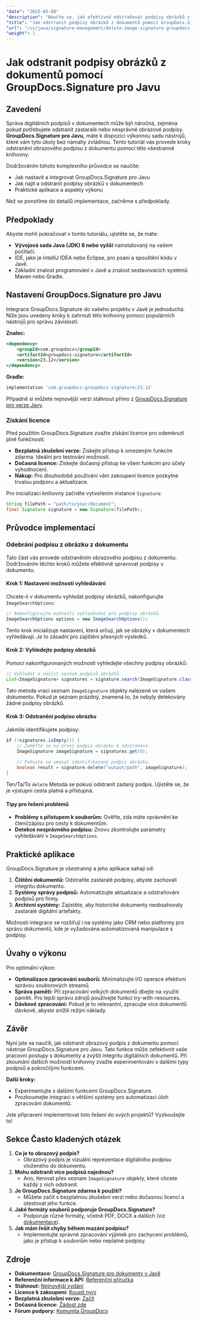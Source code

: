 ```yaml
---
"date": "2025-05-08"
"description": "Naučte se, jak efektivně odstraňovat podpisy obrázků z dokumentů pomocí GroupDocs.Signature pro Javu s tímto podrobným návodem."
"title": "Jak odstranit podpisy obrázků z dokumentů pomocí GroupDocs.Signature pro Javu"
"url": "/cs/java/signature-management/delete-image-signature-groupdocs-java/"
"weight": 1
---
```


# Jak odstranit podpisy obrázků z dokumentů pomocí GroupDocs.Signature pro Javu

## Zavedení

Správa digitálních podpisů v dokumentech může být náročná, zejména pokud potřebujete odstranit zastaralé nebo nesprávné obrazové podpisy. **GroupDocs.Signature pro Javu**, máte k dispozici výkonnou sadu nástrojů, které vám tyto úkoly bez námahy zvládnou. Tento tutoriál vás provede kroky odstranění obrazového podpisu z dokumentu pomocí této všestranné knihovny.

Dodržováním tohoto komplexního průvodce se naučíte:
- Jak nastavit a integrovat GroupDocs.Signature pro Javu
- Jak najít a odstranit podpisy obrázků v dokumentech
- Praktické aplikace a aspekty výkonu

Než se ponoříme do detailů implementace, začněme s předpoklady.

## Předpoklady

Abyste mohli pokračovat v tomto tutoriálu, ujistěte se, že máte:
- **Vývojová sada Java (JDK) 8 nebo vyšší** nainstalovaný na vašem počítači.
- IDE, jako je IntelliJ IDEA nebo Eclipse, pro psaní a spouštění kódu v Javě.
- Základní znalost programování v Javě a znalost sestavovacích systémů Maven nebo Gradle.

## Nastavení GroupDocs.Signature pro Javu

Integrace GroupDocs.Signature do vašeho projektu v Javě je jednoduchá. Níže jsou uvedeny kroky k zahrnutí této knihovny pomocí populárních nástrojů pro správu závislostí:

**Znalec:**
```xml
<dependency>
    <groupId>com.groupdocs</groupId>
    <artifactId>groupdocs-signature</artifactId>
    <version>23.12</version>
</dependency>
```

**Gradle:**
```gradle
implementation 'com.groupdocs:groupdocs-signature:23.12'
```

Případně si můžete nejnovější verzi stáhnout přímo z [GroupDocs.Signature pro verze Javy](https://releases.groupdocs.com/signature/java/).

### Získání licence

Před použitím GroupDocs.Signature zvažte získání licence pro odemknutí plné funkčnosti:
- **Bezplatná zkušební verze:** Získejte přístup k omezeným funkcím zdarma. Ideální pro testování možností.
- **Dočasná licence:** Získejte dočasný přístup ke všem funkcím pro účely vyhodnocení.
- **Nákup:** Pro dlouhodobé používání vám zakoupení licence poskytne trvalou podporu a aktualizace.

Pro inicializaci knihovny začněte vytvořením instance `Signature`:
```java
String filePath = "path/to/your/document";
final Signature signature = new Signature(filePath);
```

## Průvodce implementací

### Odebrání podpisu z obrázku z dokumentu

Tato část vás provede odstraněním obrazového podpisu z dokumentu. Dodržováním těchto kroků můžete efektivně spravovat podpisy v dokumentu.

#### Krok 1: Nastavení možností vyhledávání

Chcete-li v dokumentu vyhledat podpisy obrázků, nakonfigurujte `ImageSearchOptions`:
```java
// Nakonfigurujte možnosti vyhledávání pro podpisy obrázků.
ImageSearchOptions options = new ImageSearchOptions();
```
Tento krok inicializuje nastavení, která určují, jak se obrázky v dokumentech vyhledávají. Je to zásadní pro zajištění přesných výsledků.

#### Krok 2: Vyhledejte podpisy obrázků

Pomocí nakonfigurovaných možností vyhledejte všechny podpisy obrázků:
```java
// Vyhledat a načíst seznam podpisů obrázků.
List<ImageSignature> signatures = signature.search(ImageSignature.class, options);
```
Tato metoda vrací seznam `ImageSignature` objekty nalezené ve vašem dokumentu. Pokud je seznam prázdný, znamená to, že nebyly detekovány žádné podpisy obrázků.

#### Krok 3: Odstranění podpisu obrázku

Jakmile identifikujete podpisy:
```java
if (!signatures.isEmpty()) {
    // Zaměřte se na první podpis obrázku k odstranění.
    ImageSignature imageSignature = signatures.get(0);
    
    // Pokuste se smazat identifikovaný podpis obrázku.
    boolean result = signature.delete("output/path", imageSignature);
}
```
Ten/Ta/To `delete` Metoda se pokusí odstranit zadaný podpis. Ujistěte se, že je výstupní cesta platná a přístupná.

#### Tipy pro řešení problémů
- **Problémy s přístupem k souborům:** Ověřte, zda máte oprávnění ke čtení/zápisu pro cesty k dokumentům.
- **Detekce nesprávného podpisu:** Znovu zkontrolujte parametry vyhledávání v `ImageSearchOptions`.

## Praktické aplikace

GroupDocs.Signature je všestranný a jeho aplikace sahají od:
1. **Čištění dokumentů:** Odstraňte zastaralé podpisy, abyste zachovali integritu dokumentu.
2. **Systémy správy podpisů:** Automatizujte aktualizace a odstraňování podpisů pro firmy.
3. **Archivní systémy:** Zajistěte, aby historické dokumenty neobsahovaly zastaralé digitální artefakty.

Možnosti integrace se rozšiřují i na systémy jako CRM nebo platformy pro správu dokumentů, kde je vyžadována automatizovaná manipulace s podpisy.

## Úvahy o výkonu

Pro optimální výkon:
- **Optimalizace zpracování souborů:** Minimalizujte I/O operace efektivní správou souborových streamů.
- **Správa paměti:** Při zpracování velkých dokumentů dbejte na využití paměti. Pro lepší správu zdrojů používejte funkci try-with-resources.
- **Dávkové zpracování:** Pokud je to relevantní, zpracujte více dokumentů dávkově, abyste snížili režijní náklady.

## Závěr

Nyní jste se naučili, jak odstranit obrazový podpis z dokumentu pomocí nástroje GroupDocs.Signature pro Javu. Tato funkce může zefektivnit vaše pracovní postupy s dokumenty a zvýšit integritu digitálních dokumentů. Při zkoumání dalších možností knihovny zvažte experimentování s dalšími typy podpisů a pokročilými funkcemi.

**Další kroky:**
- Experimentujte s dalšími funkcemi GroupDocs.Signature.
- Prozkoumejte integraci s většími systémy pro automatizaci úloh zpracování dokumentů.

Jste připraveni implementovat toto řešení do svých projektů? Vyzkoušejte to!

## Sekce Často kladených otázek

1. **Co je to obrazový podpis?**
   - Obrazový podpis je vizuální reprezentace digitálního podpisu vloženého do dokumentu.
2. **Mohu odstranit více podpisů najednou?**
   - Ano, iterovat přes seznam `ImageSignature` objekty, které chcete každý z nich odstranit.
3. **Je GroupDocs.Signature zdarma k použití?**
   - Můžete začít s bezplatnou zkušební verzí nebo dočasnou licencí a otestovat jeho funkce.
4. **Jaké formáty souborů podporuje GroupDocs.Signature?**
   - Podporuje různé formáty, včetně PDF, DOCX a dalších (viz [dokumentace](https://docs.groupdocs.com/signature/java/)).
5. **Jak mám řešit chyby během mazání podpisu?**
   - Implementujte správné zpracování výjimek pro zachycení problémů, jako je přístup k souborům nebo neplatné podpisy.

## Zdroje
- **Dokumentace:** [GroupDocs.Signature pro dokumenty v Javě](https://docs.groupdocs.com/signature/java/)
- **Referenční informace k API:** [Referenční příručka](https://reference.groupdocs.com/signature/java/)
- **Stáhnout:** [Nejnovější vydání](https://releases.groupdocs.com/signature/java/)
- **Licence k zakoupení:** [Koupit nyní](https://purchase.groupdocs.com/buy)
- **Bezplatná zkušební verze:** [Začít](https://releases.groupdocs.com/signature/java/)
- **Dočasná licence:** [Žádost zde](https://purchase.groupdocs.com/temporary-license/)
- **Fórum podpory:** [Komunita GroupDocs](https://forum.groupdocs.com/c/signature/)
